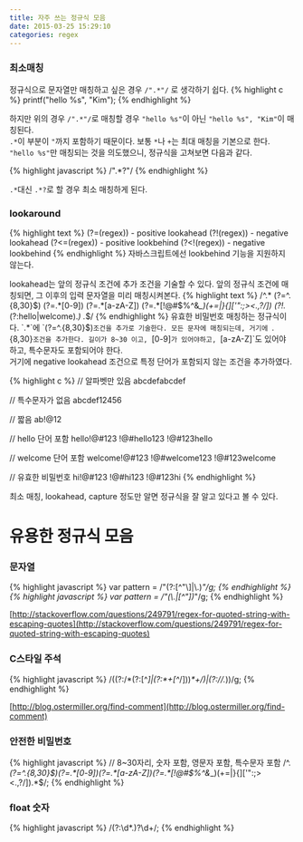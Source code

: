 ```yaml
---
title: 자주 쓰는 정규식 모음
date: 2015-03-25 15:29:10
categories: regex
---
```

  
### 최소매칭

정규식으로 문자열만 매칭하고 싶은 경우 `/".*"/` 로 생각하기 쉽다.
{% highlight c %}
printf("hello %s", "Kim");
{% endhighlight %}  
  
하지만 위의 경우 `/".*"/`로 매칭할 경우 `"hello %s"`이 아닌 `"hello %s", "Kim"`이 매칭된다.  
`.*`이 부분이 `"`까지 포함하기 때문이다. 보통 `*`나 `+`는 최대 매칭을 기본으로 한다.  
`"hello %s"`만 매칭되는 것을 의도했으니, 정규식을 고쳐보면 다음과 같다.  
  
{% highlight javascript %}
/".*?"/
{% endhighlight %}  
  
`.*`대신 `.*?`로 할 경우 최소 매칭하게 된다.
  
  
### lookaround
  
{% highlight text %}
(?=(regex)) - positive lookahead
(?!(regex)) - negative lookahead
(?<=(regex)) - positive lookbehind
(?<!(regex)) - negative lookbehind
{% endhighlight %}
자바스크립트에선 lookbehind 기능을 지원하지 않는다.  

lookahead는 앞의 정규식 조건에 추가 조건을 기술할 수 있다. 앞의 정규식 조건에 매칭되면, 그 이후의 입력 문자열을 미리 매칭시켜본다.
{% highlight text %}
/^.*
    (?=^.{8,30}$)
    (?=.*[0-9])
    (?=.*[a-zA-Z])
    (?=.*[!@#$%^&*_\)\(+=|}{\]\[\'\":;><.,?/])
    (?!.*(?:hello|welcome).*)
.*$/
{% endhighlight %}
유효한 비밀번호 매칭하는 정규식이다. `.*`에 `(?=^.{8,30}$)`조건을 추가로 기술한다. 모든 문자에 매칭되는데, 거기에 `.{8,30}`조건을 추가한다. 길이가 8~30 이고, `[0-9]`가 있어야하고, `[a-zA-Z]`도 있어야 하고, 특수문자도 포함되어야 한다.  
거기에 negative lookahead 조건으로 특정 단어가 포함되지 않는 조건을 추가하였다.  

{% highlight c %}
// 알파벳만 있음
abcdefabcdef

// 특수문자가 없음
abcdef12456

// 짧음
ab!@12

// hello 단어 포함
hello!@#123
!@#hello123
!@#123hello

// welcome 단어 포함
welcome!@#123
!@#welcome123
!@#123welcome

// 유효한 비밀번호
hi!@#123
!@#hi123
!@#123hi
{% endhighlight %}

최소 매칭, lookahead, capture 정도만 알면 정규식을 잘 알고 있다고 볼 수 있다.  
  


# 유용한 정규식 모음

### 문자열

{% highlight javascript %}
var pattern = /"(?:[^"\\]|\\.)*"/g;
{% endhighlight %}
{% highlight javascript %}
var pattern = /"(\\.|[^\"])*"/g;
{% endhighlight %}

[http://stackoverflow.com/questions/249791/regex-for-quoted-string-with-escaping-quotes](http://stackoverflow.com/questions/249791/regex-for-quoted-string-with-escaping-quotes)
  

### C스타일 주석
{% highlight javascript %}
/((?:\/\*(?:[^*]|(?:\*+[^*\/]))*\*+\/)|(?:\/\/.*))/g;
{% endhighlight %}

[http://blog.ostermiller.org/find-comment](http://blog.ostermiller.org/find-comment)


### 안전한 비밀번호
{% highlight javascript %}
// 8~30자리, 숫자 포함, 영문자 포함, 특수문자 포함
/^.*(?=^.{8,30}$)(?=.*[0-9])(?=.*[a-zA-Z])(?=.*[!@#$%^&*_\)\(+=|}{\]\[\'\":;><.,?/]).*$/;
{% endhighlight %} 


### float 숫자
{% highlight javascript %}
/(?:\d*\.)?\d+/;
{% endhighlight %}
